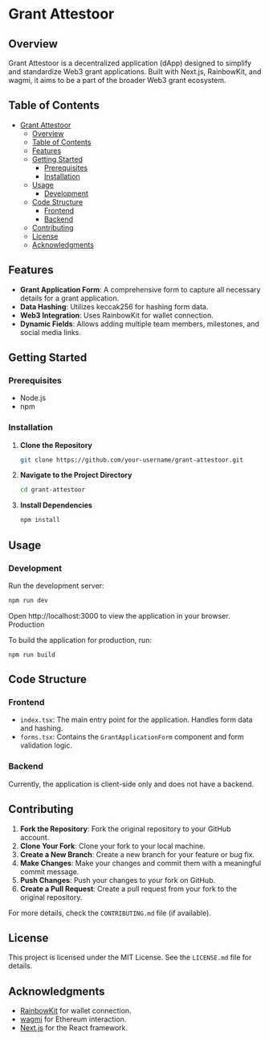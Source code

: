 # Grant Attestoor

## Overview

Grant Attestoor is a decentralized application (dApp) designed to simplify and standardize Web3 grant applications. Built with Next.js, RainbowKit, and wagmi, it aims to be a part of the broader Web3 grant ecosystem.

<!-- Table of Contents -->
## Table of Contents

- [Grant Attestoor](#grant-attestoor)
  - [Overview](#overview)
  - [Table of Contents](#table-of-contents)
  - [Features](#features)
  - [Getting Started](#getting-started)
    - [Prerequisites](#prerequisites)
    - [Installation](#installation)
  - [Usage](#usage)
    - [Development](#development)
  - [Code Structure](#code-structure)
    - [Frontend](#frontend)
    - [Backend](#backend)
  - [Contributing](#contributing)
  - [License](#license)
  - [Acknowledgments](#acknowledgments)

<!-- Features -->
## Features

- **Grant Application Form**: A comprehensive form to capture all necessary details for a grant application.
- **Data Hashing**: Utilizes keccak256 for hashing form data.
- **Web3 Integration**: Uses RainbowKit for wallet connection.
- **Dynamic Fields**: Allows adding multiple team members, milestones, and social media links.

<!-- Getting Started -->
## Getting Started

### Prerequisites

- Node.js
- npm

### Installation

1. **Clone the Repository**

    ```bash
    git clone https://github.com/your-username/grant-attestoor.git
    ```

2. **Navigate to the Project Directory**

    ```bash
    cd grant-attestoor
    ```

3. **Install Dependencies**

    ```bash
    npm install
    ```

<!-- Usage -->
## Usage

### Development

Run the development server:

```bash
npm run dev
```
Open http://localhost:3000 to view the application in your browser.
Production

To build the application for production, run:

```
npm run build
```
<!-- Code Structure -->
## Code Structure

### Frontend

- `index.tsx`: The main entry point for the application. Handles form data and hashing.
- `forms.tsx`: Contains the `GrantApplicationForm` component and form validation logic.

### Backend

Currently, the application is client-side only and does not have a backend.

<!-- Contributing -->
## Contributing

1. **Fork the Repository**: Fork the original repository to your GitHub account.
2. **Clone Your Fork**: Clone your fork to your local machine.
3. **Create a New Branch**: Create a new branch for your feature or bug fix.
4. **Make Changes**: Make your changes and commit them with a meaningful commit message.
5. **Push Changes**: Push your changes to your fork on GitHub.
6. **Create a Pull Request**: Create a pull request from your fork to the original repository.

For more details, check the `CONTRIBUTING.md` file (if available).

<!-- License -->
## License

This project is licensed under the MIT License. See the `LICENSE.md` file for details.

<!-- Acknowledgments -->
## Acknowledgments

- [RainbowKit](https://rainbowkit.com) for wallet connection.
- [wagmi](https://wagmi.sh) for Ethereum interaction.
- [Next.js](https://nextjs.org) for the React framework.
